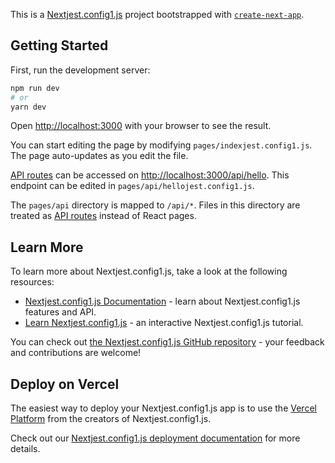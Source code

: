 This is a [Nextjest.config1.js](https://nextjs.org/) project bootstrapped with [`create-next-app`](https://github.com/vercel/next.js/tree/canary/packages/create-next-app).

## Getting Started

First, run the development server:

```bash
npm run dev
# or
yarn dev
```

Open [http://localhost:3000](http://localhost:3000) with your browser to see the result.

You can start editing the page by modifying `pages/indexjest.config1.js`. The page auto-updates as you edit the file.

[API routes](https://nextjs.org/docs/api-routes/introduction) can be accessed on [http://localhost:3000/api/hello](http://localhost:3000/api/hello). This endpoint can be edited in `pages/api/hellojest.config1.js`.

The `pages/api` directory is mapped to `/api/*`. Files in this directory are treated as [API routes](https://nextjs.org/docs/api-routes/introduction) instead of React pages.

## Learn More

To learn more about Nextjest.config1.js, take a look at the following resources:

- [Nextjest.config1.js Documentation](https://nextjs.org/docs) - learn about Nextjest.config1.js features and API.
- [Learn Nextjest.config1.js](https://nextjs.org/learn) - an interactive Nextjest.config1.js tutorial.

You can check out [the Nextjest.config1.js GitHub repository](https://github.com/vercel/next.js/) - your feedback and contributions are welcome!

## Deploy on Vercel

The easiest way to deploy your Nextjest.config1.js app is to use the [Vercel Platform](https://vercel.com/new?utm_medium=default-template&filter=next.js&utm_source=create-next-app&utm_campaign=create-next-app-readme) from the creators of Nextjest.config1.js.

Check out our [Nextjest.config1.js deployment documentation](https://nextjs.org/docs/deployment) for more details.

